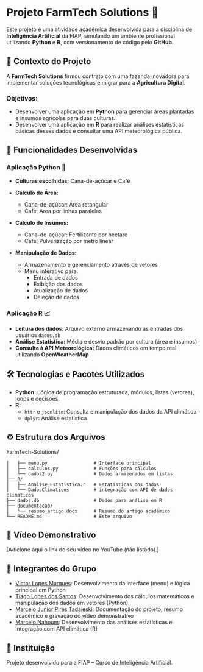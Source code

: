 # Projeto FarmTech Solutions 🌱

Este projeto é uma atividade acadêmica desenvolvida para a disciplina de **Inteligência Artificial** da FIAP, simulando um ambiente profissional utilizando **Python** e **R**, com versionamento de código pelo **GitHub**.

## 🚜 Contexto do Projeto

A **FarmTech Solutions** firmou contrato com uma fazenda inovadora para implementar soluções tecnológicas e migrar para a **Agricultura Digital**.

### Objetivos:
- Desenvolver uma aplicação em **Python** para gerenciar áreas plantadas e insumos agrícolas para duas culturas.
- Desenvolver uma aplicação em **R** para realizar análises estatísticas básicas desses dados e consultar uma API meteorológica pública.

## 📌 Funcionalidades Desenvolvidas

### Aplicação Python 🐍

- **Culturas escolhidas:** Cana-de-açúcar e Café

- **Cálculo de Área:**
  - Cana-de-açúcar: Área retangular
  - Café: Área por linhas paralelas

- **Cálculo de Insumos:**
  - Cana-de-açúcar: Fertilizante por hectare
  - Café: Pulverização por metro linear

- **Manipulação de Dados:**
  - Armazenamento e gerenciamento através de vetores
  - Menu interativo para:
    - Entrada de dados
    - Exibição dos dados
    - Atualização de dados
    - Deleção de dados

### Aplicação R 📈

- **Leitura dos dados:** Arquivo externo armazenando as entradas dos usuários `dados.db`
- **Análise Estatística:** Média e desvio padrão por cultura (área e insumos)
- **Consulta à API Meteorológica:** Dados climáticos em tempo real utilizando **OpenWeatherMap**

## 🛠️ Tecnologias e Pacotes Utilizados

- **Python:** Lógica de programação estruturada, módulos, listas (vetores), loops e decisões.
- **R:**
  - `httr` e `jsonlite`: Consulta e manipulação dos dados da API climática
  - `dplyr`: Análise estatística

## ⚙️ Estrutura dos Arquivos

FarmTech-Solutions/
```├── python/
│   ├── menu.py                 # Interface principal
│   ├── calculos.py             # Funções para cálculos
│   └── dados2.py               # Dados armazenados em listas
├── R/
│   ├── Analise_Estatistica.r   # Estatísticas dos dados
│   └── DadosClimaticos         # integração com API de dados climaticos
├── dados.db                    # Dados para análise em R
├── documentacao/
│   └── resumo_artigo.docx      # Resumo do artigo acadêmico
└── README.md                   # Este arquivo
```


## 📸 Vídeo Demonstrativo
[Adicione aqui o link do seu vídeo no YouTube (não listado).]

## 👥 Integrantes do Grupo

- [Victor Lopes Marques](URL_DO_LINKEDIN): Desenvolvimento da interface (menu) e lógica principal em Python  
- [Tiago Lopes dos Santos](https://www.linkedin.com/in/tiago-lopes-dos-santos/): Desenvolvimento dos cálculos matemáticos e manipulação dos dados em vetores (Python)  
- [Marcelo Junior Pires Tadaieski](URL_DO_LINKEDIN): Documentação do projeto, resumo acadêmico e gravação do vídeo demonstrativo  
- [Marcelo Nahoum](URL_DO_LINKEDIN): Desenvolvimento das análises estatísticas e integração com API climática (R)


## 🏫 Instituição
Projeto desenvolvido para a FIAP – Curso de Inteligência Artificial.
